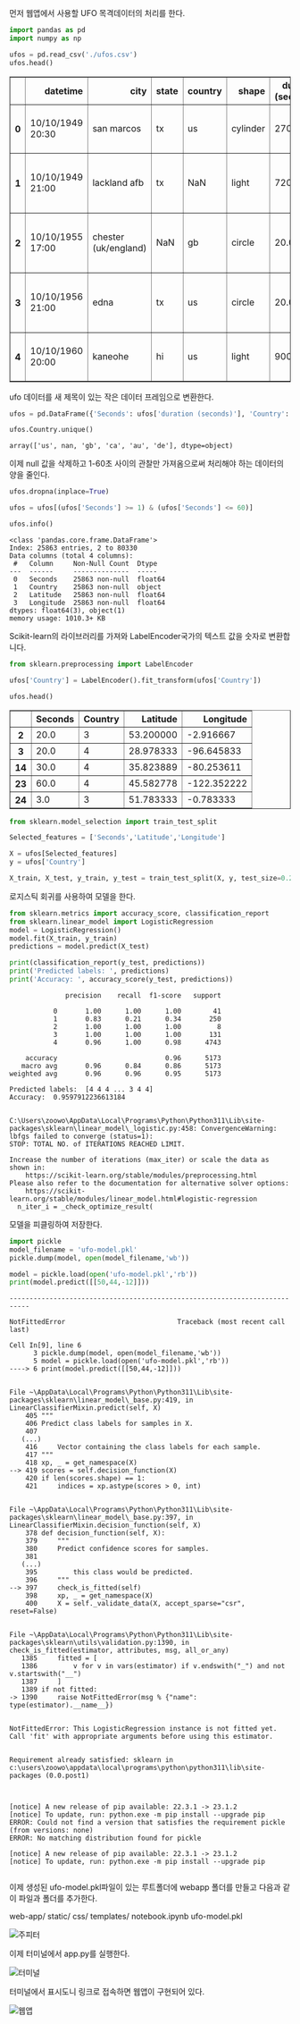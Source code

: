 먼저 웹앱에서 사용할 UFO 목격데이터의 처리를 한다. 
```python
import pandas as pd
import numpy as np

ufos = pd.read_csv('./ufos.csv')
ufos.head()
```




<div>
<style scoped>
    .dataframe tbody tr th:only-of-type {
        vertical-align: middle;
    }

    .dataframe tbody tr th {
        vertical-align: top;
    }

    .dataframe thead th {
        text-align: right;
    }
</style>
<table border="1" class="dataframe">
  <thead>
    <tr style="text-align: right;">
      <th></th>
      <th>datetime</th>
      <th>city</th>
      <th>state</th>
      <th>country</th>
      <th>shape</th>
      <th>duration (seconds)</th>
      <th>duration (hours/min)</th>
      <th>comments</th>
      <th>date posted</th>
      <th>latitude</th>
      <th>longitude</th>
    </tr>
  </thead>
  <tbody>
    <tr>
      <th>0</th>
      <td>10/10/1949 20:30</td>
      <td>san marcos</td>
      <td>tx</td>
      <td>us</td>
      <td>cylinder</td>
      <td>2700.0</td>
      <td>45 minutes</td>
      <td>This event took place in early fall around 194...</td>
      <td>4/27/2004</td>
      <td>29.883056</td>
      <td>-97.941111</td>
    </tr>
    <tr>
      <th>1</th>
      <td>10/10/1949 21:00</td>
      <td>lackland afb</td>
      <td>tx</td>
      <td>NaN</td>
      <td>light</td>
      <td>7200.0</td>
      <td>1-2 hrs</td>
      <td>1949 Lackland AFB&amp;#44 TX.  Lights racing acros...</td>
      <td>12/16/2005</td>
      <td>29.384210</td>
      <td>-98.581082</td>
    </tr>
    <tr>
      <th>2</th>
      <td>10/10/1955 17:00</td>
      <td>chester (uk/england)</td>
      <td>NaN</td>
      <td>gb</td>
      <td>circle</td>
      <td>20.0</td>
      <td>20 seconds</td>
      <td>Green/Orange circular disc over Chester&amp;#44 En...</td>
      <td>1/21/2008</td>
      <td>53.200000</td>
      <td>-2.916667</td>
    </tr>
    <tr>
      <th>3</th>
      <td>10/10/1956 21:00</td>
      <td>edna</td>
      <td>tx</td>
      <td>us</td>
      <td>circle</td>
      <td>20.0</td>
      <td>1/2 hour</td>
      <td>My older brother and twin sister were leaving ...</td>
      <td>1/17/2004</td>
      <td>28.978333</td>
      <td>-96.645833</td>
    </tr>
    <tr>
      <th>4</th>
      <td>10/10/1960 20:00</td>
      <td>kaneohe</td>
      <td>hi</td>
      <td>us</td>
      <td>light</td>
      <td>900.0</td>
      <td>15 minutes</td>
      <td>AS a Marine 1st Lt. flying an FJ4B fighter/att...</td>
      <td>1/22/2004</td>
      <td>21.418056</td>
      <td>-157.803611</td>
    </tr>
  </tbody>
</table>
</div>

ufo 데이터를 새 제목이 있는 작은 데이터 프레임으로 변환한다.

```python
ufos = pd.DataFrame({'Seconds': ufos['duration (seconds)'], 'Country': ufos['country'],'Latitude': ufos['latitude'],'Longitude': ufos['longitude']})

ufos.Country.unique()
```




    array(['us', nan, 'gb', 'ca', 'au', 'de'], dtype=object)



이제 null 값을 삭제하고 1-60초 사이의 관찰만 가져옴으로써 처리해야 하는 데이터의 양을 줄인다.

```python
ufos.dropna(inplace=True)

ufos = ufos[(ufos['Seconds'] >= 1) & (ufos['Seconds'] <= 60)]

ufos.info()
```

    <class 'pandas.core.frame.DataFrame'>
    Index: 25863 entries, 2 to 80330
    Data columns (total 4 columns):
     #   Column     Non-Null Count  Dtype  
    ---  ------     --------------  -----  
     0   Seconds    25863 non-null  float64
     1   Country    25863 non-null  object 
     2   Latitude   25863 non-null  float64
     3   Longitude  25863 non-null  float64
    dtypes: float64(3), object(1)
    memory usage: 1010.3+ KB
    
    
Scikit-learn의 라이브러리를 가져와 LabelEncoder국가의 텍스트 값을 숫자로 변환합니다.

```python
from sklearn.preprocessing import LabelEncoder

ufos['Country'] = LabelEncoder().fit_transform(ufos['Country'])

ufos.head()
```




<div>
<style scoped>
    .dataframe tbody tr th:only-of-type {
        vertical-align: middle;
    }

    .dataframe tbody tr th {
        vertical-align: top;
    }

    .dataframe thead th {
        text-align: right;
    }
</style>
<table border="1" class="dataframe">
  <thead>
    <tr style="text-align: right;">
      <th></th>
      <th>Seconds</th>
      <th>Country</th>
      <th>Latitude</th>
      <th>Longitude</th>
    </tr>
  </thead>
  <tbody>
    <tr>
      <th>2</th>
      <td>20.0</td>
      <td>3</td>
      <td>53.200000</td>
      <td>-2.916667</td>
    </tr>
    <tr>
      <th>3</th>
      <td>20.0</td>
      <td>4</td>
      <td>28.978333</td>
      <td>-96.645833</td>
    </tr>
    <tr>
      <th>14</th>
      <td>30.0</td>
      <td>4</td>
      <td>35.823889</td>
      <td>-80.253611</td>
    </tr>
    <tr>
      <th>23</th>
      <td>60.0</td>
      <td>4</td>
      <td>45.582778</td>
      <td>-122.352222</td>
    </tr>
    <tr>
      <th>24</th>
      <td>3.0</td>
      <td>3</td>
      <td>51.783333</td>
      <td>-0.783333</td>
    </tr>
  </tbody>
</table>
</div>




```python
from sklearn.model_selection import train_test_split

Selected_features = ['Seconds','Latitude','Longitude']

X = ufos[Selected_features]
y = ufos['Country']

X_train, X_test, y_train, y_test = train_test_split(X, y, test_size=0.2, random_state=0)
```

로지스틱 회귀를 사용하여 모델을 한다.

```python
from sklearn.metrics import accuracy_score, classification_report
from sklearn.linear_model import LogisticRegression
model = LogisticRegression()
model.fit(X_train, y_train)
predictions = model.predict(X_test)

print(classification_report(y_test, predictions))
print('Predicted labels: ', predictions)
print('Accuracy: ', accuracy_score(y_test, predictions))
```

                  precision    recall  f1-score   support
    
               0       1.00      1.00      1.00        41
               1       0.83      0.21      0.34       250
               2       1.00      1.00      1.00         8
               3       1.00      1.00      1.00       131
               4       0.96      1.00      0.98      4743
    
        accuracy                           0.96      5173
       macro avg       0.96      0.84      0.86      5173
    weighted avg       0.96      0.96      0.95      5173
    
    Predicted labels:  [4 4 4 ... 3 4 4]
    Accuracy:  0.9597912236613184
    

    C:\Users\zoowo\AppData\Local\Programs\Python\Python311\Lib\site-packages\sklearn\linear_model\_logistic.py:458: ConvergenceWarning: lbfgs failed to converge (status=1):
    STOP: TOTAL NO. of ITERATIONS REACHED LIMIT.
    
    Increase the number of iterations (max_iter) or scale the data as shown in:
        https://scikit-learn.org/stable/modules/preprocessing.html
    Please also refer to the documentation for alternative solver options:
        https://scikit-learn.org/stable/modules/linear_model.html#logistic-regression
      n_iter_i = _check_optimize_result(
    

모델을 피클링하여 저장한다.

```python
import pickle
model_filename = 'ufo-model.pkl'
pickle.dump(model, open(model_filename,'wb'))

model = pickle.load(open('ufo-model.pkl','rb'))
print(model.predict([[50,44,-12]]))
```


    ---------------------------------------------------------------------------

    NotFittedError                            Traceback (most recent call last)

    Cell In[9], line 6
          3 pickle.dump(model, open(model_filename,'wb'))
          5 model = pickle.load(open('ufo-model.pkl','rb'))
    ----> 6 print(model.predict([[50,44,-12]]))
    

    File ~\AppData\Local\Programs\Python\Python311\Lib\site-packages\sklearn\linear_model\_base.py:419, in LinearClassifierMixin.predict(self, X)
        405 """
        406 Predict class labels for samples in X.
        407 
       (...)
        416     Vector containing the class labels for each sample.
        417 """
        418 xp, _ = get_namespace(X)
    --> 419 scores = self.decision_function(X)
        420 if len(scores.shape) == 1:
        421     indices = xp.astype(scores > 0, int)
    

    File ~\AppData\Local\Programs\Python\Python311\Lib\site-packages\sklearn\linear_model\_base.py:397, in LinearClassifierMixin.decision_function(self, X)
        378 def decision_function(self, X):
        379     """
        380     Predict confidence scores for samples.
        381 
       (...)
        395         this class would be predicted.
        396     """
    --> 397     check_is_fitted(self)
        398     xp, _ = get_namespace(X)
        400     X = self._validate_data(X, accept_sparse="csr", reset=False)
    

    File ~\AppData\Local\Programs\Python\Python311\Lib\site-packages\sklearn\utils\validation.py:1390, in check_is_fitted(estimator, attributes, msg, all_or_any)
       1385     fitted = [
       1386         v for v in vars(estimator) if v.endswith("_") and not v.startswith("__")
       1387     ]
       1389 if not fitted:
    -> 1390     raise NotFittedError(msg % {"name": type(estimator).__name__})
    

    NotFittedError: This LogisticRegression instance is not fitted yet. Call 'fit' with appropriate arguments before using this estimator.



```python

```

    Requirement already satisfied: sklearn in c:\users\zoowo\appdata\local\programs\python\python311\lib\site-packages (0.0.post1)
    

    
    [notice] A new release of pip available: 22.3.1 -> 23.1.2
    [notice] To update, run: python.exe -m pip install --upgrade pip
    ERROR: Could not find a version that satisfies the requirement pickle (from versions: none)
    ERROR: No matching distribution found for pickle
    
    [notice] A new release of pip available: 22.3.1 -> 23.1.2
    [notice] To update, run: python.exe -m pip install --upgrade pip
    


```python

```

이제 생성된 ufo-model.pkl파일이 있는 루트폴더에 webapp 폴더를 만들고 다음과 같이 파일과 폴더를 추가한다.

web-app/
  static/
    css/
  templates/
notebook.ipynb
ufo-model.pkl

![주피터](./img/주피터루트.PNG)



이제 터미널에서 app.py를 실행한다.

![터미널](./img/터미널.PNG)



터미널에서 표시도니 링크로 접속하면 웹앱이 구현되어 있다.

![웹앱](./img/웹앱.PNG)
